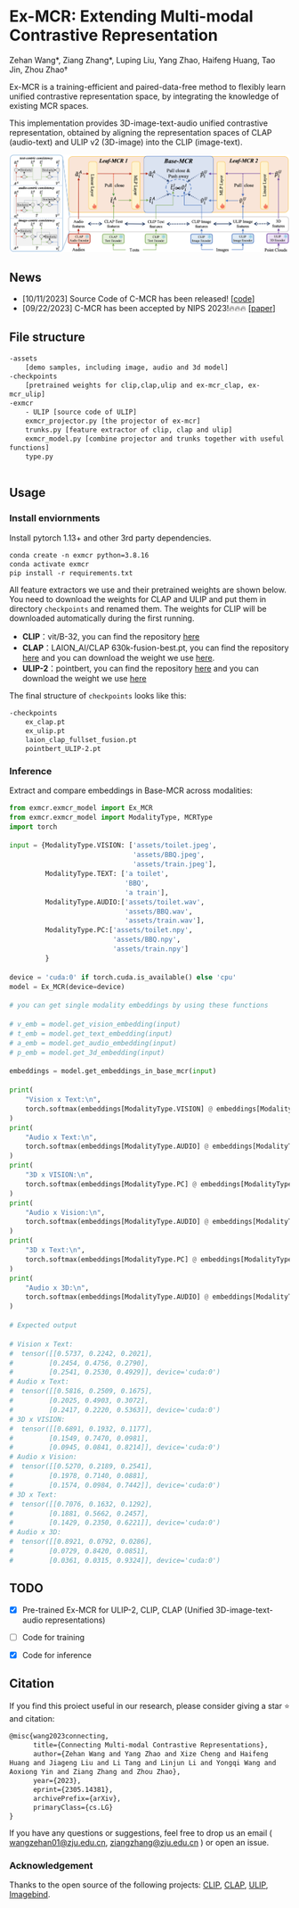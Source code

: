 # Ex-MCR: Extending Multi-modal Contrastive Representation

Zehan Wang*, Ziang Zhang*, Luping Liu, Yang Zhao, Haifeng Huang, Tao Jin, Zhou Zhao†

Ex-MCR is a training-efficient and paired-data-free method to flexibly learn unified contrastive representation space, by integrating the knowledge of existing MCR spaces.

This implementation provides 3D-image-text-audio unified contrastive representation, obtained by aligning the representation spaces of CLAP (audio-text) and ULIP v2 (3D-image) into the CLIP (image-text).

![pipeline](./pipeline.png)

## News

- [10/11/2023] Source Code of C-MCR has been released! [[code](https://github.com/MCR-PEFT/C-MCR)]
- [09/22/2023] C-MCR has been accepted by NIPS 2023!🔥🔥🔥 [[paper](https://arxiv.org/abs/2305.14381)]



## File structure
```
-assets
	[demo samples, including image, audio and 3d model]
-checkpoints
	[pretrained weights for clip,clap,ulip and ex-mcr_clap, ex-mcr_ulip]
-exmcr
	- ULIP [source code of ULIP]
	exmcr_projector.py [the projector of ex-mcr]
	trunks.py [feature extractor of clip, clap and ulip]
	exmcr_model.py [combine projector and trunks together with useful functions]
	type.py
		
```

## Usage
### Install enviornments
Install pytorch 1.13+ and other 3rd party dependencies.
```shell
conda create -n exmcr python=3.8.16
conda activate exmcr
pip install -r requirements.txt
```

All feature extractors we use and their pretrained weights are shown below. You need to download the weights for CLAP and ULIP and put them in directory `checkpoints` and renamed them. The weights for CLIP will be downloaded automatically during the first running.

- **CLIP**：vit/B-32, you can find the repository [here](https://huggingface.co/openai/clip-vit-base-patch32)
- **CLAP**：LAION_AI/CLAP 630k-fusion-best.pt, you can find the repository [here](https://github.com/LAION-AI/CLAP) and you can download the weight we use [here](https://huggingface.co/lukewys/laion_clap/blob/main/630k-fusion-best.pt).
- **ULIP-2**：pointbert, you can find the repository [here](https://github.com/salesforce/ULIP) and you can download the weight we use [here](https://storage.cloud.google.com/sfr-ulip-code-release-research/pretrained_models/ckpt_zero-sho_classification/pointbert_ULIP-2.pt)


The final structure of `checkpoints` looks like this:
```
-checkpoints
	ex_clap.pt
	ex_ulip.pt
	laion_clap_fullset_fusion.pt
	pointbert_ULIP-2.pt
```

### Inference

Extract and compare embeddings in Base-MCR across modalities:
```python
from exmcr.exmcr_model import Ex_MCR
from exmcr.exmcr_model import ModalityType, MCRType
import torch

input = {ModalityType.VISION: ['assets/toilet.jpeg',
                               'assets/BBQ.jpeg',
                               'assets/train.jpeg'],
         ModalityType.TEXT: ['a toilet',
                             'BBQ',
                             'a train'],
         ModalityType.AUDIO:['assets/toilet.wav',
                             'assets/BBQ.wav',
                             'assets/train.wav'],
         ModalityType.PC:['assets/toilet.npy',
                          'assets/BBQ.npy',
                          'assets/train.npy']
         }

device = 'cuda:0' if torch.cuda.is_available() else 'cpu'
model = Ex_MCR(device=device)

# you can get single modality embeddings by using these functions

# v_emb = model.get_vision_embedding(input)
# t_emb = model.get_text_embedding(input)
# a_emb = model.get_audio_embedding(input)
# p_emb = model.get_3d_embedding(input)

embeddings = model.get_embeddings_in_base_mcr(input)

print(
    "Vision x Text:\n",
    torch.softmax(embeddings[ModalityType.VISION] @ embeddings[ModalityType.TEXT].T * 10.0, dim=-1)
)
print(
    "Audio x Text:\n",
    torch.softmax(embeddings[ModalityType.AUDIO] @ embeddings[ModalityType.TEXT].T * 10.0, dim=-1)
)
print(
    "3D x VISION:\n",
    torch.softmax(embeddings[ModalityType.PC] @ embeddings[ModalityType.VISION].T * 10.0, dim=-1)
)
print(
    "Audio x Vision:\n",
    torch.softmax(embeddings[ModalityType.AUDIO] @ embeddings[ModalityType.VISION].T * 10.0, dim=-1)
)
print(
    "3D x Text:\n",
    torch.softmax(embeddings[ModalityType.PC] @ embeddings[ModalityType.TEXT].T * 10.0, dim=-1)
)
print(
    "Audio x 3D:\n",
    torch.softmax(embeddings[ModalityType.AUDIO] @ embeddings[ModalityType.PC].T * 10.0, dim=-1)
)

# Expected output

# Vision x Text:
#  tensor([[0.5737, 0.2242, 0.2021],
#         [0.2454, 0.4756, 0.2790],
#         [0.2541, 0.2530, 0.4929]], device='cuda:0')
# Audio x Text:
#  tensor([[0.5816, 0.2509, 0.1675],
#         [0.2025, 0.4903, 0.3072],
#         [0.2417, 0.2220, 0.5363]], device='cuda:0')
# 3D x VISION:
#  tensor([[0.6891, 0.1932, 0.1177],
#         [0.1549, 0.7470, 0.0981],
#         [0.0945, 0.0841, 0.8214]], device='cuda:0')
# Audio x Vision:
#  tensor([[0.5270, 0.2189, 0.2541],
#         [0.1978, 0.7140, 0.0881],
#         [0.1574, 0.0984, 0.7442]], device='cuda:0')
# 3D x Text:
#  tensor([[0.7076, 0.1632, 0.1292],
#         [0.1881, 0.5662, 0.2457],
#         [0.1429, 0.2350, 0.6221]], device='cuda:0')
# Audio x 3D:
#  tensor([[0.8921, 0.0792, 0.0286],
#         [0.0729, 0.8420, 0.0851],
#         [0.0361, 0.0315, 0.9324]], device='cuda:0')
```

## TODO

- [x] Pre-trained Ex-MCR for ULIP-2, CLIP, CLAP (Unified 3D-image-text-audio representations)
- [ ] Code for training
- [x] Code for inference


## Citation
If you find this proiect useful in our research, please consider giving a star :star: and citation:
```
@misc{wang2023connecting,
      title={Connecting Multi-modal Contrastive Representations}, 
      author={Zehan Wang and Yang Zhao and Xize Cheng and Haifeng Huang and Jiageng Liu and Li Tang and Linjun Li and Yongqi Wang and Aoxiong Yin and Ziang Zhang and Zhou Zhao},
      year={2023},
      eprint={2305.14381},
      archivePrefix={arXiv},
      primaryClass={cs.LG}
}
```

lf you have any questions or suggestions, feel free to drop us an email ( wangzehan01@zju.edu.cn, ziangzhang@zju.edu.cn ) or open an issue.

### Acknowledgement 
Thanks to the open source of the following projects:
[CLIP](https://huggingface.co/openai/clip-vit-base-patch32), [CLAP](https://github.com/LAION-AI/CLAP), [ULIP](https://github.com/salesforce/ULIP), [Imagebind](https://github.com/facebookresearch/ImageBind).